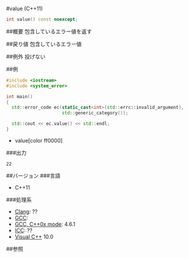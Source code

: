 #value (C++11)
```cpp
int value() const noexcept;
```

##概要
包含しているエラー値を返す


##戻り値
包含しているエラー値


##例外
投げない


##例
```cpp
#include <iostream>
#include <system_error>

int main()
{
  std::error_code ec(static_cast<int>(std::errc::invalid_argument),
                     std::generic_category());

  std::cout << ec.value() << std::endl;
}
```
* value[color ff0000]

###出力
```
22
```

##バージョン
###言語
- C++11

###処理系
- [Clang](/implementation.md#clang): ??
- [GCC](/implementation.md#gcc): 
- [GCC, C++0x mode](/implementation.md#gcc): 4.6.1
- [ICC](/implementation.md#icc): ??
- [Visual C++](/implementation.md#visual_cpp) 10.0


##参照
